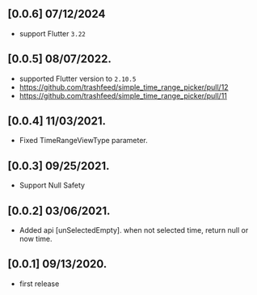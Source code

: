 ## [0.0.6] 07/12/2024
- support Flutter `3.22`

## [0.0.5] 08/07/2022.
- supported Flutter version to `2.10.5`
- https://github.com/trashfeed/simple_time_range_picker/pull/12
- https://github.com/trashfeed/simple_time_range_picker/pull/11

## [0.0.4] 11/03/2021.

- Fixed TimeRangeViewType parameter.

## [0.0.3] 09/25/2021.

- Support Null Safety

## [0.0.2] 03/06/2021.

- Added api [unSelectedEmpty]. when not selected time, return null  or now time.

## [0.0.1] 09/13/2020.

- first release
